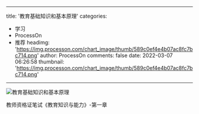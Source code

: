 
---
title: '教育基础知识和基本原理'
categories: 
 - 学习
 - ProcessOn
 - 推荐
headimg: 'https://img.processon.com/chart_image/thumb/589c0ef4e4b07ac8fc7bc714.png'
author: ProcessOn
comments: false
date: 2022-03-07 06:26:58
thumbnail: 'https://img.processon.com/chart_image/thumb/589c0ef4e4b07ac8fc7bc714.png'
---

<div>   
<img class="thumb" alt="教育基础知识和基本原理" src="https://img.processon.com/chart_image/thumb/589c0ef4e4b07ac8fc7bc714.png" referrerpolicy="no-referrer">
<p>教师资格证笔试《教育知识与能力》-第一章</p>  
</div>
            